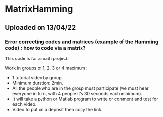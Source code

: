 # MatrixHamming
## Uploaded on 13/04/22
### Error correcting codes and matrices (example of the Hamming code) : how to code via a matrix?

This code is for a math project.

Work in groups of 1, 2, 3 or 4 maximum :

- 1 tutorial video by group.
- Minimum duration: 2min.
- All the people who are in the group must participate (we must hear everyone in turn, with 4 people it's 30 seconds each minimum).
- It will take a python or Matlab program to write or comment and test for each video.
- Video to put on a deposit then copy the link.
